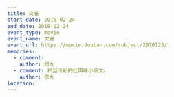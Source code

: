 ```yaml
---
title: 文雀
start_date: 2018-02-24
end_date: 2018-02-24
event_type: movie
event_name: 文雀
event_url: https://movie.douban.com/subject/2976123/
memories:
  - comment: 
    author: 时九
  - comment: 相当出彩的杜琪峰小品文。
    author: 念九  
location: 
---
```


